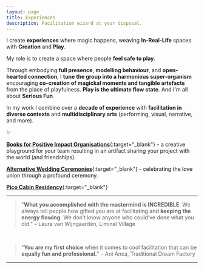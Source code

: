 ```yaml
---
layout: page
title: Experiences
description: Facilitation wizard at your disposal.
---
```


I create **experiences** where magic happens, weaving **In-Real-Life** spaces with **Creation** and **Play**.

My role is to create a space where people **feel safe to play**.

Through embodying **full presence**, **modelling behaviour**, and **open-hearted connection**, I **tune the group into a harmonious super-organism** encouraging **co-creation of magickal moments and tangible artefacts** from the place of playfulness. **Play is the ultimate flow state**. And I'm all about **Serious Fun**.

In my work I combine over a **decade of experience** with **facilitation in diverse contexts** and **multidisciplinary arts** (performing, visual, narrative, and more).

✨

[**Books for Positive Impact Organisations**](/books){:target="_blank"} - a creative playground for your team resulting in an artifact sharing your project with the world (and friendships).

[**Alternative Wedding Ceremonies**](https://alternativewedding.carrd.co/){:target="_blank"} - celebrating the love union through a profound ceremony.

[**Pico Cabin Residency**](https://docs.google.com/document/d/1Zbz3Ka5x7zVrJwBafn2mdW2oqRrdxNXoIMzwTkZiFIY/edit?usp=sharing){:target="_blank"}

---

>"**What you accomplished with the mastermind is INCREDIBLE**. We always tell people how gifted you are at facilitating and **keeping the energy flowing**. We don’t know anyone who could’ve done what you did."
>– Laura van Wijngaarden, Liminal Village

<br>

> "**You are my first choice** when it comes to cool facilitation that can be **equally fun and professional.**"
> – Ani Anca, Traditional Dream Factory



****